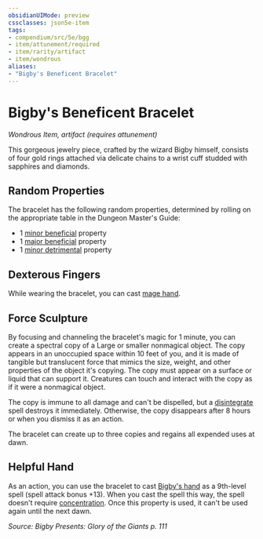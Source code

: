 ```yaml
---
obsidianUIMode: preview
cssclasses: json5e-item
tags:
- compendium/src/5e/bgg
- item/attunement/required
- item/rarity/artifact
- item/wondrous
aliases: 
- "Bigby's Beneficent Bracelet"
---
```

# Bigby's Beneficent Bracelet
*Wondrous Item, artifact (requires attunement)*  


This gorgeous jewelry piece, crafted by the wizard Bigby himself, consists of four gold rings attached via delicate chains to a wrist cuff studded with sapphires and diamonds.

## Random Properties

The bracelet has the following random properties, determined by rolling on the appropriate table in the Dungeon Master's Guide:

- 1 [minor beneficial](compendium/tables/artifact-properties-minor-beneficial-properties.md) property  
- 1 [major beneficial](compendium/tables/artifact-properties-major-beneficial-properties.md) property  
- 1 [minor detrimental](compendium/tables/artifact-properties-minor-detrimental-properties.md) property  

## Dexterous Fingers

While wearing the bracelet, you can cast [mage hand](compendium/spells/mage-hand.md).

## Force Sculpture

By focusing and channeling the bracelet's magic for 1 minute, you can create a spectral copy of a Large or smaller nonmagical object. The copy appears in an unoccupied space within 10 feet of you, and it is made of tangible but translucent force that mimics the size, weight, and other properties of the object it's copying. The copy must appear on a surface or liquid that can support it. Creatures can touch and interact with the copy as if it were a nonmagical object.

The copy is immune to all damage and can't be dispelled, but a [disintegrate](compendium/spells/disintegrate.md) spell destroys it immediately. Otherwise, the copy disappears after 8 hours or when you dismiss it as an action.

The bracelet can create up to three copies and regains all expended uses at dawn.

## Helpful Hand

As an action, you can use the bracelet to cast [Bigby's hand](compendium/spells/bigbys-hand.md) as a 9th-level spell (spell attack bonus +13). When you cast the spell this way, the spell doesn't require [concentration](rules/conditions.md#concentration). Once this property is used, it can't be used again until the next dawn.

*Source: Bigby Presents: Glory of the Giants p. 111*